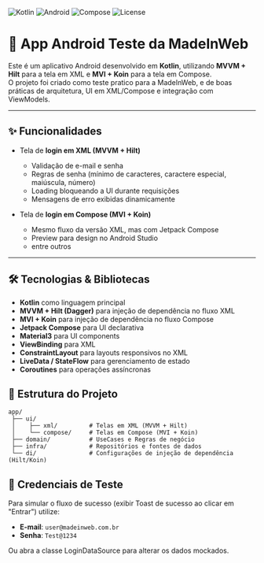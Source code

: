 ![Kotlin](https://img.shields.io/badge/Kotlin-2.0-blue?logo=kotlin)
![Android](https://img.shields.io/badge/Android-12-green?logo=android)
![Compose](https://img.shields.io/badge/Jetpack%20Compose-stable-blue?logo=jetpackcompose)
![License](https://img.shields.io/github/license/Vinicius92/TesteAndroidMadeInWeb)


# 📱 App Android Teste da MadeInWeb

Este é um aplicativo Android desenvolvido em **Kotlin**, utilizando **MVVM + Hilt** para a tela em XML e **MVI + Koin** para a tela em Compose.  
O projeto foi criado como teste pratico para a MadeInWeb, e de boas práticas de arquitetura, UI em XML/Compose e integração com ViewModels.

---

## ✨ Funcionalidades

- Tela de **login em XML (MVVM + Hilt)**  
  - Validação de e-mail e senha  
  - Regras de senha (mínimo de caracteres, caractere especial, maiúscula, número)  
  - Loading bloqueando a UI durante requisições  
  - Mensagens de erro exibidas dinamicamente  

- Tela de **login em Compose (MVI + Koin)**  
  - Mesmo fluxo da versão XML, mas com Jetpack Compose  
  - Preview para design no Android Studio  
  - entre outros

---

## 🛠️ Tecnologias & Bibliotecas

- **Kotlin** como linguagem principal
- **MVVM + Hilt (Dagger)** para injeção de dependência no fluxo XML
- **MVI + Koin** para injeção de dependência no fluxo Compose
- **Jetpack Compose** para UI declarativa
- **Material3** para UI components
- **ViewBinding** para XML
- **ConstraintLayout** para layouts responsivos no XML
- **LiveData / StateFlow** para gerenciamento de estado
- **Coroutines** para operações assíncronas

## 📂 Estrutura do Projeto

```text
app/
 ├── ui/
 │    ├── xml/         # Telas em XML (MVVM + Hilt)
 │    └── compose/     # Telas em Compose (MVI + Koin)
 ├── domain/           # UseCases e Regras de negócio
 ├── infra/            # Repositórios e fontes de dados
 └── di/               # Configurações de injeção de dependência (Hilt/Koin)
```

## 🔑 Credenciais de Teste

Para simular o fluxo de sucesso (exibir Toast de sucesso ao clicar em "Entrar") 
utilize:

- **E-mail**: `user@madeinweb.com.br`  
- **Senha**: `Test@1234`

Ou abra a classe LoginDataSource para alterar os dados mockados.
